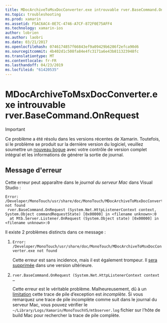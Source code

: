 ```yaml
---
title: MDocArchiveToMsxDocConverter.exe introuvable rver.BaseCommand.OnRequest
ms.topic: troubleshooting
ms.prod: xamarin
ms.assetid: F5AC6AC4-0E7C-4746-A7CF-872F0E75AFF4
ms.technology: xamarin-ios
author: lobrien
ms.author: laobri
ms.date: 03/21/2017
ms.openlocfilehash: 0746174857f66843ef9a09429b6286f2efca90d6
ms.sourcegitcommit: 4b402d1c508fa84e4fc3171a6e43b811323948fc
ms.translationtype: MT
ms.contentlocale: fr-FR
ms.lasthandoff: 04/23/2019
ms.locfileid: "61420535"
---
```

# <a name="mdocarchivetomsxdocconverterexe-not-found-rverbasecommandonrequest"></a>MDocArchiveToMsxDocConverter.exe introuvable rver.BaseCommand.OnRequest

> [!IMPORTANT]
> Ce problème a été résolu dans les versions récentes de Xamarin. Toutefois, si le problème se produit sur la dernière version du logiciel, veuillez soumettre un [nouveau bogue](~/cross-platform/troubleshooting/questions/howto-file-bug.md) avec votre contrôle de version complet intégral et les informations de générer la sortie de journal.


## <a name="error-message"></a>Message d'erreur

Cette erreur peut apparaître dans le *journal du serveur Mac* dans Visual Studio :

```
Error: /Developer/MonoTouch/usr/share/doc/MonoTouch/MDocArchiveToMsxDocConverter.exe not found
 rver.BaseCommand.OnRequest (System.Net.HttpListenerContext context, System.Object commandRequestState) [0x00000] in <filename unknown>:0
  at Mtb.Server.Listener.OnRequest (System.Object state) [0x00000] in <filename unknown>:0
```

Il existe 2 problèmes distincts dans ce message :

1.  `Error: /Developer/MonoTouch/usr/share/doc/MonoTouch/MDocArchiveToMsxDocConverter.exe not found`

    Cette erreur est sans incidence, mais il est également trompeur. Il [sera supprimée](https://bugzilla.xamarin.com/show_bug.cgi?id=21667) dans une version ultérieure.

2.  `rver.BaseCommand.OnRequest (System.Net.HttpListenerContext context …`

    Cette erreur est le véritable problème. Malheureusement, dû à un [limitation](https://bugzilla.xamarin.com/show_bug.cgi?id=22080) cette trace de pile d’exception est *incomplète*. Si vous remarquez une trace de pile incomplète comme suit dans le journal du serveur Mac, vous pouvez vérifier le `~/Library/Logs/Xamarin/MonoTouchVS/mtbserver.log` fichier sur l’hôte de build Mac pour rechercher la trace de pile complète.
